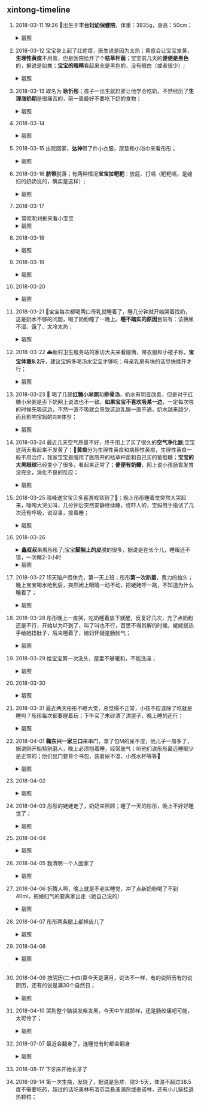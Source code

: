 ## xintong-timeline

1. 2018-03-11 19:26 :tada:出生于**丰台妇幼保健院**，体重：3935g，身高：50cm；<details close><summary>靓照</summary><img width="300" src="https://github.com/CoderLim/xintong-timeline/blob/master/photos/20180311a.jpg"/></details>

2. 2018-03-12 宝宝身上起了红疙瘩，医生说是因为太热；黄疸会让宝宝发黄，**生理性黄疸**不用管，但是医院给开了个**枯草杆菌**；宝宝前几天的**便便是黑色**的，据说是胎粪；**宝宝的眼睛**看起来全是黑色的，没有眼白（或者很少）;<details close><summary>靓照</summary><img width="300" src="https://github.com/CoderLim/xintong-timeline/blob/master/photos/20180312.jpg"/></details>

3. 2018-03-13 取名为 **耿忻彤**；孩子一出生就赶紧让他学会吃奶，不然经历了**生理涨奶期**是很痛苦的，前一周最好不要吃下奶的食物；<details close><summary>靓照</summary><img width="300" src="https://github.com/CoderLim/xintong-timeline/blob/master/photos/20180313.jpg"/></details>

4. 2018-03-14 <details close><summary>靓照</summary><img width="300" src="https://github.com/CoderLim/xintong-timeline/blob/master/photos/20180314.jpg"/></details>

5. 2018-03-15 出院回家，**达神**带了件小衣服，尿垫和小浴巾来看彤彤；<details close><summary>靓照</summary><img width="300" src="https://github.com/CoderLim/xintong-timeline/blob/master/photos/20180315.jpg"/></details>

6. 2018-03-16 **脐带**脱落；有两种情况**宝宝拉粑粑**：放屁、打嗝（粑粑嗝，是媳妇的奶奶说的，确实是这样）;<details close><summary>靓照</summary><img width="300" src="https://github.com/CoderLim/xintong-timeline/blob/master/photos/20180316.jpg"/></details>

7. 2018-03-17 <details close><summary>常欢和刘彬来看小宝宝</summary><p>[常欢] 带着水果和安慕希来看小宝宝，还给了个红包:rocket::rocket:</p><p>[刘彬] 下午也顶着雨夹雪来了，带来一盒柴鸡蛋和两袋红枣，也送了个红包:sparkles::sparkles:</p></details><details close><summary>靓照</summary><img width="300" src="https://github.com/CoderLim/xintong-timeline/blob/master/photos/20180317.jpg"/></details>

8. 2018-03-18 <details close><summary>靓照</summary><img width="300" src="https://github.com/CoderLim/xintong-timeline/blob/master/photos/20180318.jpg"/></details>

9. 2018-03-19 <details close><summary>靓照</summary><img width="300" src="https://github.com/CoderLim/xintong-timeline/blob/master/photos/20180319.jpg"/></details>

10. 2018-03-20 <details close><summary>靓照</summary><img width="300" src="https://github.com/CoderLim/xintong-timeline/blob/master/photos/20180320.jpg"/></details>

11. 2018-03-21 :rotating_light:宝宝每次都喝两口母乳就睡着了，睡几分钟就开始哭着找奶，这是奶水不够的问题，喝了奶粉睡了一晚上。**睡不踏实的原因**目前有：该换尿不湿、饿了、太冷太热；<details close><summary>靓照</summary><img width="300" src="https://github.com/CoderLim/xintong-timeline/blob/master/photos/20180321.jpg"/></details>

12. 2018-03-22 :ambulance:新村卫生服务站的家访大夫来看娘俩，带衣服和小被子称，**宝宝体重8.2斤**，建议宝妈多喝汤水宝宝才够吃；母亲乳房有块的话尽快揉开才行；<details close><summary>靓照</summary><img width="300" src="https://github.com/CoderLim/xintong-timeline/blob/master/photos/20180322.jpg"/></details>

13. 2018-03-23 :tada: 喝了几顿**红糖小米粥**和**排骨汤**，奶水有明显改善，但是对于红糖小米粥是否下奶网上说法也不一致。**如果宝宝不喜欢吸某一边**，一定每次喂的时候先吸这边，不然一直不吸就会导致这边乳腺一直不通，奶水越来越少，而且影响宝妈的`完美`体型；<details close><summary>靓照</summary><img width="300" src="https://github.com/CoderLim/xintong-timeline/blob/master/photos/20180323.jpg"/></details>

14. 2018-03-24 最近几天空气质量不好，终于用上了买了很久的**空气净化器**;宝宝这两天看起来不发黄了；:art:**黄疸**分为生理性黄疸和病理性黄疸，生理性黄疸一般不用治疗，我家宝宝是服用了医院开的枯草杆菌和自己买的葡萄糖；**宝宝的大黑眼球**已经变小了很多，看起来正常了；**便便有奶瓣**，网上说小孩肠胃发育没完全，消化不良的反应；<details close><summary>靓照</summary><img width="300" src="https://github.com/CoderLim/xintong-timeline/blob/master/photos/20180324.jpg"/></details>

15. 2018-03-25 晓峰送宝宝贝多喜游戏毯到了:tada:；晚上彤彤睡着觉突然大哭起来，嚎啕大哭尖叫，几分钟后突然安静继续睡，怪吓人的，宝妈用手指试了几次还有呼吸，说没事，接着睡；<details close><summary>靓照</summary><img width="300" src="https://github.com/CoderLim/xintong-timeline/blob/master/photos/20180325.jpg"/></details>

16. 2018-03-26 <details close><summary>**鑫叔叔**来看彤彤了;宝宝**脚腕上的皮**脱的很多，据说是在长个儿，睡眠还不错，一次睡2-3小时</summary>鸡叔叔买了箱哇哈哈八宝粥，我以为是酸奶；还包了个红包:tada::tada:</details><details close><summary>靓照</summary><img width="300" src="https://github.com/CoderLim/xintong-timeline/blob/master/photos/20180326.jpg"/></details>

17. 2018-03-27 15天陪产假休完，第一天上班；彤彤**第一次趴着**，费力的抬头；晚上宝宝喝水呛到后，突然闭上眼睛一动不动，把姥姥吓一跳，不知道为什么睡着了；</details><details close><summary>靓照</summary><img width="300" src="https://github.com/CoderLim/xintong-timeline/blob/master/photos/20180327.jpg"/></details>

18. 2018-03-28 彤彤晚上一直哭，吃奶睡着放下就醒，反复好几次，充了点奶粉还是不行，开始以为吓到了，叫了叫也不行，百思不得其解的时候，姥姥搓热手给她捂肚子，后来睡着了，媳妇怀疑是肠胀气；</details><details close><summary>靓照</summary><img width="300" src="https://github.com/CoderLim/xintong-timeline/blob/master/photos/20180328.jpg"/></details>

19. 2018-03-29 给宝宝第一次洗头，屋里不够暖和，不能洗澡；</details><details close><summary>靓照</summary><img width="300" src="https://github.com/CoderLim/xintong-timeline/blob/master/photos/20180329.jpg"/></details>

20. 2018-03-30 </details><details close><summary>靓照</summary><img width="300" src="https://github.com/CoderLim/xintong-timeline/blob/master/photos/20180330.jpg"/></details>

21. 2018-03-31 最近两天彤彤不睡大觉，总觉得不正常，小孩不应该除了吃就是睡吗？彤彤每次都要醒着玩；下午买了朱砂清了清屋子，晚上睡的还行；</details><details close><summary>靓照</summary><img width="300" src="https://github.com/CoderLim/xintong-timeline/blob/master/photos/20180331.jpg"/></details>

22. 2018-04-01 **鞠东兴一家三口**来串门，拿了包M的尿不湿，他儿子一周多了，据说刚开始特别磨人，晚上必须抱着睡，经常胀气；听他们说彤彤最近睡眠少是正常的；他们出门要背个书包，装着尿不湿，小孩水杯等等:penguin:</details><details close><summary>靓照</summary><img width="300" src="https://github.com/CoderLim/xintong-timeline/blob/master/photos/20180401.jpg"/></details>

23. 2018-04-02 <details close><summary>靓照</summary><img width="300" src="https://github.com/CoderLim/xintong-timeline/blob/master/photos/20180402.jpg"/></details>

24. 2018-04-03 彤彤的姥姥走了，奶奶来照顾；睡了一天的彤彤，晚上不好好睡觉了；<details close><summary>靓照</summary><img width="300" src="https://github.com/CoderLim/xintong-timeline/blob/master/photos/20180403.jpg"/></details>

25. 2018-04-04 <details close><summary>靓照</summary><img width="300" src="https://github.com/CoderLim/xintong-timeline/blob/master/photos/20180404.jpg"/></details>

26. 2018-04-05 我清明一个人回家了<details close><summary>靓照</summary><img width="300" src="https://github.com/CoderLim/xintong-timeline/blob/master/photos/20180405.jpg"/></details>

27. 2018-04-06 折腾人啊，晚上就是不老实睡觉，冲了点新奶粉喝了不到40ml，把媳妇气的要离家出走（她自己说的）<details close><summary>靓照</summary><img width="300" src="https://github.com/CoderLim/xintong-timeline/blob/master/photos/20180406.jpg"/></details>

28. 2018-04-07 彤彤两条腿上都掉皮儿了<details close><summary>靓照</summary><img width="300" src="https://github.com/CoderLim/xintong-timeline/blob/master/photos/20180407.jpg"/></details>

29. 2018-04-08 <details close><summary>靓照</summary><img width="300" src="https://github.com/CoderLim/xintong-timeline/blob/master/photos/20180408.jpg"/></details>
             
30. 2018-04-09 按阴历(二十四)算今天是满月，说法不一样，有的说阳历有的说阴历，还有的说是满30个自然日；<details close><summary>靓照</summary><img width="300" src="https://github.com/CoderLim/xintong-timeline/blob/master/photos/20180409.jpg"/></details>

31. 2018-04-10 哭到整个脑袋发紫发黑，今天中午就那样，还是肠绞痛吧可能，太可怜了；<details close><summary>靓照</summary><img width="300" src="https://github.com/CoderLim/xintong-timeline/blob/master/photos/20180410.jpg"/></details>

32. 2018-07-07 最近会翻身了，连睡觉有时都会翻身<details close><summary>靓照</summary><img width="300" src="https://github.com/CoderLim/xintong-timeline/blob/master/photos/20180707.jpg"/></details>

33. 2018-08-17 下牙床开始长牙了

34. 2018-09-14 第一次生病，发烧了，据说是急疹，烧3-5天，体温不超过38.5度不需要吃药，超过的话吃美林布洛芬混悬液滴剂或泰诺林，还有小儿柴桂退热颗粒；
